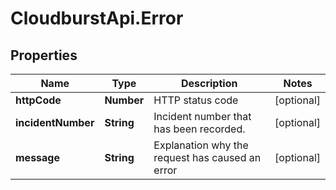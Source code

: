 # CloudburstApi.Error

## Properties
Name | Type | Description | Notes
------------ | ------------- | ------------- | -------------
**httpCode** | **Number** | HTTP status code | [optional] 
**incidentNumber** | **String** | Incident number that has been recorded. | [optional] 
**message** | **String** | Explanation why the request has caused an error | [optional] 


